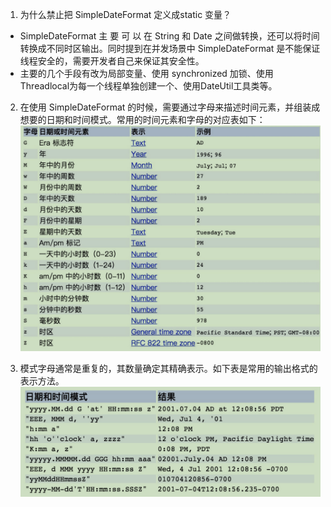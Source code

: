 1. 为什么禁止把 SimpleDateFormat 定义成static 变量？
- SimpleDateFormat 主 要 可 以 在  String 和 Date 之间做转换，还可以将时间转换成不同时区输出。同时提到在并发场景中 SimpleDateFormat 是不能保证线程安全的，需要开发者自己来保证其安全性。
- 主要的几个手段有改为局部变量、使用 synchronized 加锁、使用 Threadlocal为每一个线程单独创建一个、使用DateUtil工具类等。

2. 在使用 SimpleDateFormat 的时候，需要通过字母来描述时间元素，并组装成想要的日期和时间模式。常用的时间元素和字母的对应表如下：
![img.png](img.png)

3. 模式字母通常是重复的，其数量确定其精确表示。如下表是常用的输出格式的表示方法。
![img_1.png](img_1.png)